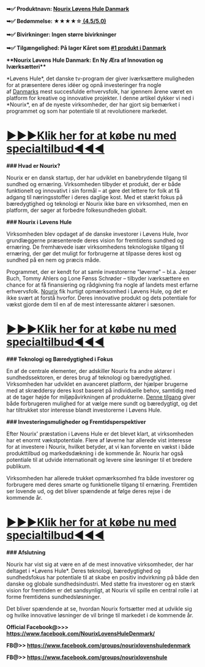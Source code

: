<p class="zfr3Q CDt4Ke " dir="ltr"><strong><span class="C9DxTc ">➥✅ Produktnavn:&nbsp;</span><a class="XqQF9c" href="https://trendgadgetz.shop/nourix-denmark-buy" target="_blank"><span class="C9DxTc ">Nourix L&oslash;vens Hule Danmark</span></a></strong></p>
<p class="zfr3Q CDt4Ke " dir="ltr"><strong><span class="C9DxTc ">➥✅ Bed&oslash;mmelse: ★★★★☆</span><a class="XqQF9c" href="https://www.facebook.com/NourixLovensHuleDenmark/" target="_blank"><span class="C9DxTc ">&nbsp;(4.5/5.0)</span><span class="C9DxTc "><br /></span><span class="C9DxTc "><br /></span></a><span class="C9DxTc ">➥✅ Bivirkninger: Ingen st&oslash;rre bivirkninger</span><span class="C9DxTc "><br /></span><span class="C9DxTc "><br /></span><span class="C9DxTc ">➥✅ Tilg&aelig;ngelighed: P&aring; lager K&aring;ret som&nbsp;</span><a class="XqQF9c" href="https://www.facebook.com/NourixLovensHuleDenmark/" target="_blank"><span class="C9DxTc ">#1 produkt i Danmark</span></a></strong></p>
<p class="zfr3Q CDt4Ke " dir="ltr"><strong><span class="C9DxTc ">**Nourix L&oslash;vens Hule Danmark: En Ny &AElig;ra af Innovation og Iv&aelig;rks&aelig;tteri**</span></strong></p>
<p class="zfr3Q CDt4Ke " dir="ltr"><span class="C9DxTc ">*L&oslash;vens Hule*, det danske tv-program der giver iv&aelig;rks&aelig;ttere muligheden for at pr&aelig;sentere deres id&eacute;er og opn&aring; investeringer fra nogle af&nbsp;</span><a class="XqQF9c" href="https://www.facebook.com/NourixLovensHuleDenmark/" target="_blank"><span class="C9DxTc ">Danmarks</span></a><span class="C9DxTc ">&nbsp;mest succesfulde erhvervsfolk, har igennem &aring;rene v&aelig;ret en platform for kreative og innovative projekter. I denne artikel dykker vi ned i *Nourix*, en af de nyeste virksomheder, der har gjort sig bem&aelig;rket i programmet og som har potentiale til at revolutionere markedet.</span></p>
<div class="CjVfdc">
<h1 class="CjVfdc"><strong><a class="XqQF9c" href="https://trendgadgetz.shop/nourix-denmark-buy" target="_blank"><span class="C9DxTc ">►►►Klik her for at k&oslash;be nu med specialtilbud◄◄◄</span></a></strong></h1>
</div>
<p class="zfr3Q CDt4Ke " dir="ltr"><strong><span class="C9DxTc ">### Hvad er Nourix?</span></strong></p>
<p class="zfr3Q CDt4Ke " dir="ltr"><span class="C9DxTc ">Nourix er en dansk startup, der har udviklet en banebrydende tilgang til sundhed og ern&aelig;ring. Virksomheden tilbyder et produkt, der er b&aring;de funktionelt og innovativt i sin form&aring;l &ndash; at g&oslash;re det lettere for folk at f&aring; adgang til n&aelig;ringsstoffer i deres daglige kost. Med et st&aelig;rkt fokus p&aring; b&aelig;redygtighed og teknologi er Nourix ikke bare en virksomhed, men en platform, der s&oslash;ger at forbedre folkesundheden globalt.</span></p>
<p class="zfr3Q CDt4Ke " dir="ltr"><strong><span class="C9DxTc ">### Nourix i L&oslash;vens Hule</span></strong></p>
<p class="zfr3Q CDt4Ke " dir="ltr"><span class="C9DxTc ">Virksomheden blev opdaget af de danske investorer i L&oslash;vens Hule, hvor grundl&aelig;ggerne pr&aelig;senterede deres vision for fremtidens sundhed og ern&aelig;ring. De fremh&aelig;vede is&aelig;r virksomhedens teknologiske tilgang til ern&aelig;ring, der g&oslash;r det muligt for forbrugerne at tilpasse deres kost og sundhed p&aring; en nem og pr&aelig;cis m&aring;de.</span></p>
<p class="zfr3Q CDt4Ke " dir="ltr"><span class="C9DxTc ">Programmet, der er kendt for at samle investorerne "l&oslash;verne" &ndash; bl.a. Jesper Buch, Tommy Ahlers og Lone F&oslash;nss Schr&oslash;der &ndash; tilbyder iv&aelig;rks&aelig;ttere en chance for at f&aring; finansiering og r&aring;dgivning fra nogle af landets mest erfarne erhvervsfolk.&nbsp;</span><a class="XqQF9c" href="https://www.facebook.com/NourixLovensHuleDenmark/" target="_blank"><span class="C9DxTc ">Nourix</span></a><span class="C9DxTc ">&nbsp;fik hurtigt opm&aelig;rksomhed i L&oslash;vens Hule, og det er ikke sv&aelig;rt at forst&aring; hvorfor. Deres innovative produkt og dets potentiale for v&aelig;kst gjorde dem til en af de mest interessante akt&oslash;rer i s&aelig;sonen.</span></p>
<h1 class="CjVfdc"><strong><a class="XqQF9c" href="https://trendgadgetz.shop/nourix-denmark-buy" target="_blank"><span class="C9DxTc ">►►►Klik her for at k&oslash;be nu med specialtilbud◄◄◄</span></a></strong></h1>
<p class="zfr3Q CDt4Ke " dir="ltr"><strong><span class="C9DxTc ">### Teknologi og B&aelig;redygtighed i Fokus</span></strong></p>
<p class="zfr3Q CDt4Ke " dir="ltr"><span class="C9DxTc ">En af de centrale elementer, der adskiller Nourix fra andre akt&oslash;rer i sundhedssektoren, er deres brug af teknologi og b&aelig;redygtighed. Virksomheden har udviklet en avanceret platform, der hj&aelig;lper brugerne med at skr&aelig;ddersy deres kost baseret p&aring; individuelle behov, samtidig med at de tager h&oslash;jde for milj&oslash;p&aring;virkningen af produkterne.&nbsp;</span><a class="XqQF9c" href="https://www.facebook.com/NourixLovensHuleDenmark/" target="_blank"><span class="C9DxTc ">Denne tilgang</span></a><span class="C9DxTc ">&nbsp;giver b&aring;de forbrugeren mulighed for at v&aelig;lge mere sundt og b&aelig;redygtigt, og det har tiltrukket stor interesse blandt investorerne i L&oslash;vens Hule.</span></p>
<p class="zfr3Q CDt4Ke " dir="ltr"><strong><span class="C9DxTc ">### Investeringsmuligheder og Fremtidsperspektiver</span></strong></p>
<p class="zfr3Q CDt4Ke " dir="ltr"><span class="C9DxTc ">Efter Nourix' pr&aelig;station i L&oslash;vens Hule er det blevet klart, at virksomheden har et enormt v&aelig;kstpotentiale. Flere af l&oslash;verne har allerede vist interesse for at investere i Nourix, hvilket betyder, at vi kan forvente en v&aelig;kst i b&aring;de produkttilbud og markedsd&aelig;kning i de kommende &aring;r. Nourix har ogs&aring; potentiale til at udvide internationalt og levere sine l&oslash;sninger til et bredere publikum.</span></p>
<p class="zfr3Q CDt4Ke " dir="ltr"><span class="C9DxTc ">Virksomheden har allerede trukket opm&aelig;rksomhed fra b&aring;de investorer og forbrugere med deres smarte og funktionelle tilgang til ern&aelig;ring. Fremtiden ser lovende ud, og det bliver sp&aelig;ndende at f&oslash;lge deres rejse i de kommende &aring;r.</span></p>
<div class="CjVfdc">
<h1 class="CjVfdc"><strong><a class="XqQF9c" href="https://trendgadgetz.shop/nourix-denmark-buy" target="_blank"><span class="C9DxTc ">►►►Klik her for at k&oslash;be nu med specialtilbud◄◄◄</span></a></strong></h1>
</div>
<p class="zfr3Q CDt4Ke " dir="ltr"><strong><span class="C9DxTc ">### Afslutning</span></strong></p>
<p class="zfr3Q CDt4Ke " dir="ltr"><span class="C9DxTc ">Nourix har vist sig at v&aelig;re en af de mest innovative virksomheder, der har deltaget i *L&oslash;vens Hule*. Deres teknologi, b&aelig;redygtighed og sundhedsfokus har potentiale til at skabe en positiv indvirkning p&aring; b&aring;de den danske og globale sundhedsindustri. Med st&oslash;tte fra investorer og en st&aelig;rk vision for fremtiden er det sandsynligt, at Nourix vil spille en central rolle i at forme fremtidens sundhedsl&oslash;sninger.</span></p>
<p class="zfr3Q CDt4Ke " dir="ltr"><span class="C9DxTc ">Det bliver sp&aelig;ndende at se, hvordan Nourix forts&aelig;tter med at udvikle sig og hvilke innovative l&oslash;sninger de vil bringe til markedet i de kommende &aring;r.</span></p>
<p align="left"><strong>Official Facebook@&gt;&gt;&gt; <a href="https://www.facebook.com/NourixLovensHuleDenmark/">https://www.facebook.com/NourixLovensHuleDenmark/</a></strong></p>
<p align="left"><strong>FB@&gt;&gt; <a href="https://www.facebook.com/groups/nourixlovenshuledenmark">https://www.facebook.com/groups/nourixlovenshuledenmark</a></strong></p>
<p align="left"><strong>FB@&gt;&gt; <a href="https://www.facebook.com/groups/nourixlovenshule">https://www.facebook.com/groups/nourixlovenshule</a></strong></p>

